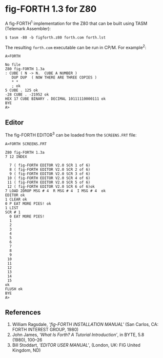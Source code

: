 # fig-FORTH 1.3 for Z80

A fig-FORTH<sup>1</sup> implementation for the Z80 that can be built using TASM (Telemark Assembler):

```
$ tasm -80 -b figforth.z80 forth.com forth.lst
```

The resulting `forth.com` executable can be run in CP/M. For example<sup>2</sup>:
```
A>FORTH

No file
Z80 fig-FORTH 1.3a
: CUBE ( N -> N.  CUBE A NUMBER ) 
   DUP DUP  ( NOW THERE ARE THREE COPIES ) 
   * * 
   ; ok
5 CUBE . 125 ok
-28 CUBE . -21952 ok
HEX 17 CUBE BINARY . DECIMAL 10111110000111 ok
BYE 
A>
```

## Editor
The fig-FORTH EDITOR<sup>3</sup> can be loaded from the `SCREENS.FRT` file:
```
A>FORTH SCREENS.FRT

Z80 fig-FORTH 1.3a
7 12 INDEX 

  7 ( fig-FORTH EDITOR V2.0 SCR 1 of 6)
  8 ( fig-FORTH EDITOR V2.0 SCR 2 of 6)
  9 ( fig-FORTH EDITOR V2.0 SCR 3 of 6)
 10 ( fig-FORTH EDITOR V2.0 SCR 4 of 6)
 11 ( fig-FORTH EDITOR V2.0 SCR 5 of 6)
 12 ( fig-FORTH EDITOR V2.0 SCR 6 of 6)ok
7 LOAD 2DROP MSG # 4  R MSG # 4  I MSG # 4  ok
EDITOR ok
1 CLEAR ok
0 P EAT MORE PIES! ok
1 LIST 
SCR # 1 
  0 EAT MORE PIES!
  1 
  2 
  3 
  4 
  5 
  6 
  7 
  8 
  9 
 10 
 11 
 12 
 13 
 14 
 15 
ok
FLUSH ok
BYE 
A>
```

## References
1. William Ragsdale, _'fig-FORTH INSTALLATION MANUAL'_ (San Carlos, CA: FORTH INTEREST GROUP, 1980)
2. John James, _‘What Is Forth? A Tutorial Introduction’_, in BYTE, 5.8 (1980), 100–26
3. Bill Stoddart, _'EDITOR USER MANUAL'_, (London, UK: FIG United Kingdom, ND)
